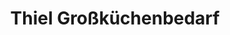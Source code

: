 ---
title: "Thiel Großküchenbedarf"
url: /lohmar/thiel-grosskuechenbedarf/
shop: Haushaltsartikel
---